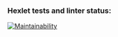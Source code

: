 ### Hexlet tests and linter status:
[![Maintainability](https://api.codeclimate.com/v1/badges/710430310de835e88753/maintainability)](https://codeclimate.com/github/gruzzilkin/frontend-project-lvl1/maintainability)
